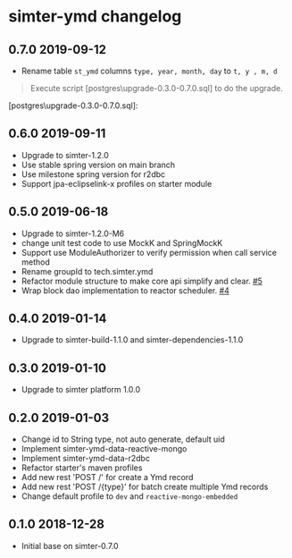 # simter-ymd changelog

## 0.7.0 2019-09-12

- Rename table `st_ymd` columns `type, year, month, day` to `t, y , m, d`

> Execute script [postgres\upgrade-0.3.0-0.7.0.sql] to do the upgrade.

[postgres\upgrade-0.3.0-0.7.0.sql]: 

## 0.6.0 2019-09-11

- Upgrade to simter-1.2.0
- Use stable spring version on main branch
- Use milestone spring version for r2dbc
- Support jpa-eclipselink-x profiles on starter module

## 0.5.0 2019-06-18

- Upgrade to simter-1.2.0-M6
- change unit test code to use MockK and SpringMockK
- Support use ModuleAuthorizer to verify permission when call service method
- Rename groupId to tech.simter.ymd
- Refactor module structure to make core api simplify and clear. [#5](https://github.com/simter/simter-ymd/issues/5)
- Wrap block dao implementation to reactor scheduler. [#4](https://github.com/simter/simter-ymd/issues/4)

## 0.4.0 2019-01-14

- Upgrade to simter-build-1.1.0 and simter-dependencies-1.1.0

## 0.3.0 2019-01-10

- Upgrade to simter platform 1.0.0

## 0.2.0 2019-01-03

- Change id to String type, not auto generate, default uid
- Implement simter-ymd-data-reactive-mongo
- Implement simter-ymd-data-r2dbc
- Refactor starter's maven profiles
- Add new rest 'POST /' for create a Ymd record
- Add new rest 'POST /{type}' for batch create multiple Ymd records
- Change default profile to `dev` and `reactive-mongo-embedded`

## 0.1.0 2018-12-28

- Initial base on simter-0.7.0